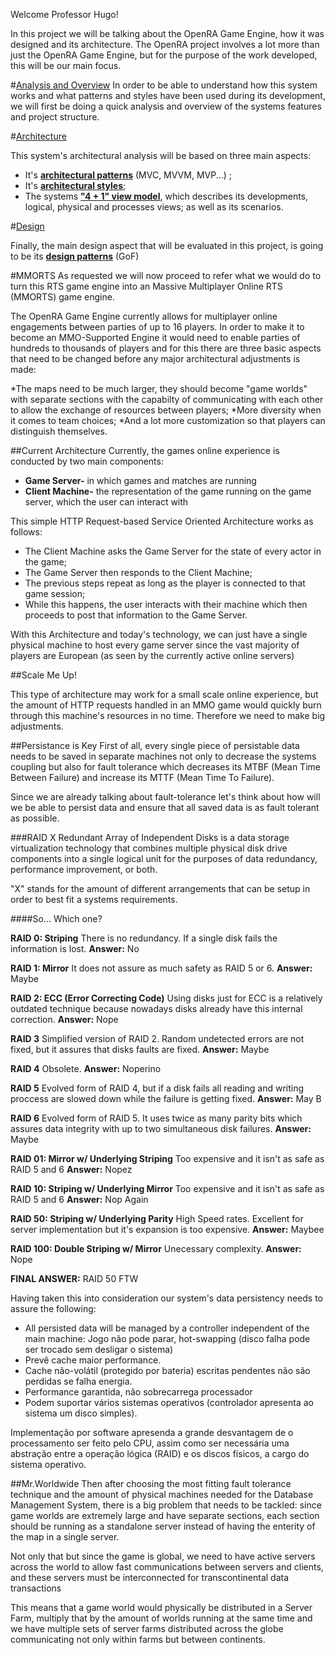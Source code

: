 Welcome Professor Hugo!

In this project we will be talking about the OpenRA Game Engine, how it was designed and its architecture. The OpenRA project involves a lot more than just the OpenRA Game Engine, but for the purpose of the work developed, this will be our main focus.

#[Analysis and Overview](https://github.com/Malafas/OpenRA/blob/bleed/ADS/ANALYSIS.md)
In order to be able to understand how this system works and what patterns and styles have been used during its development, we will first be doing a quick analysis and overview of the systems features and project structure.

#[Architecture]()

This system's architectural analysis will be based on three main aspects:
* It's [**architectural patterns**](https://github.com/Malafas/OpenRA/blob/bleed/ADS/ARCHITECTURE.md) (MVC, MVVM, MVP...) ;
* It's [**architectural styles**](https://github.com/Malafas/OpenRA/blob/bleed/ADS/STYLE.md);
* The systems [**"4 + 1" view model**](https://github.com/Malafas/OpenRA/blob/bleed/ADS/4+1/4+1.md), which describes its developments, logical, physical and processes views; as well as its scenarios.

#[Design]()

Finally, the main design aspect that will be evaluated in this project, is going to be its [**design patterns**](https://github.com/Malafas/OpenRA/blob/bleed/ADS/DESIGN.md) (GoF)


#MMORTS
As requested we will now proceed to refer what we would do to turn this RTS game engine into an Massive Multiplayer Online RTS (MMORTS) game engine.

The OpenRA Game Engine currently allows for multiplayer online engagements between parties of up to 16 players. In order to make it to become an MMO-Supported Engine it would need to enable parties of hundreds to thousands of players and for this there are three basic aspects that need to be changed before any major architectural adjustments is made:

*The maps need to be much larger, they should become "game worlds" with separate sections with the capabilty of communicating with each other to allow the exchange of resources between players;
*More diversity when it comes to team choices;
*And a lot more customization so that players can distinguish themselves.


##Current Architecture
Currently, the games online experience is conducted by two main components:

* **Game Server-** in which games and matches are running
* **Client Machine-** the representation of the game running on the game server, which the user can interact with

This simple HTTP Request-based Service Oriented Architecture works as follows:
* The Client Machine asks the Game Server for the state of every actor in the game;
* The Game Server then responds to the Client Machine;
* The previous steps repeat as long as the player is connected to that game session;
* While this happens, the user interacts with their machine which then proceeds to post that information to the Game Server.

With this Architecture and today's technology, we can just have a single physical machine to host every game server since the vast majority of players are European (as seen by the currently active online servers)

##Scale Me Up!

This type of architecture may work for a small scale online experience, but the amount of HTTP requests handled in an MMO game would quickly burn through this machine's resources in no time. Therefore we need to make big adjustments.

##Persistance is Key
First of all, every single piece of persistable data needs to be saved in separate machines not only to decrease the systems coupling but also for fault tolerance which decreases its MTBF (Mean Time Between Failure) and increase its MTTF (Mean Time To Failure).

Since we are already talking about fault-tolerance let's think about how will we be able to persist data and ensure that all saved data is as fault tolerant as possible.

###RAID X
Redundant Array of Independent Disks is a data storage virtualization technology that combines multiple physical disk drive components into a single logical unit for the purposes of data redundancy, performance improvement, or both.

"X" stands for the amount of different arrangements that can be setup in order to best fit a systems requirements.

####So... Which one?

**RAID 0: Striping**
There is no redundancy. If a single disk fails the information is lost.
**Answer:** No

**RAID 1: Mirror**
It does not assure as much safety as RAID 5 or 6.
**Answer:** Maybe

**RAID 2: ECC (Error Correcting Code)**
Using disks just for ECC is a relatively outdated technique because nowadays disks already have this internal correction.
**Answer:** Nope

**RAID 3**
Simplified version of RAID 2. Random undetected errors are not fixed, but it assures that disks faults are fixed.
**Answer:** Maybe

**RAID 4**
Obsolete.
**Answer:** Noperino

**RAID 5**
Evolved form of RAID 4, but if a disk fails all reading and writing proccess are slowed down while the failure is getting fixed.
**Answer:** May B

**RAID 6**
Evolved form of RAID 5. It uses twice as many parity bits which assures data integrity with up to two simultaneous disk failures.
**Answer:** Maybe

**RAID 01: Mirror w/ Underlying Striping**
Too expensive and it isn't as safe as RAID 5 and 6
**Answer:** Nopez

**RAID 10: Striping w/ Underlying Mirror**
Too expensive and it isn't as safe as RAID 5 and 6
**Answer:** Nop Again

**RAID 50: Striping w/ Underlying Parity**
High Speed rates. Excellent for server implementation but it's expansion is too expensive.
**Answer:** Maybee

**RAID 100: Double Striping w/ Mirror**
Unecessary complexity.
**Answer:** Nope

**FINAL ANSWER:** RAID 50 FTW

Having taken this into consideration our system's data persistency needs to assure the following:
* All persisted data will be managed by a controller independent of the main machine: Jogo não pode parar, hot-swapping (disco falha pode ser trocado sem desligar o sistema)
* Prevê cache maior performance.
* Cache não-volátil (protegido por bateria) escritas pendentes não são perdidas se falha energia.
* Performance garantida, não sobrecarrega processador
* Podem suportar vários sistemas operativos (controlador apresenta ao sistema um disco simples).

Implementação por software apresenda a grande desvantagem de o processamento ser feito pelo CPU, assim como ser necessária uma abstração entre
a operação lógica (RAID) e os discos físicos, a cargo do sistema operativo.

##Mr.Worldwide
Then after choosing the most fitting fault tolerance technique and the amount of physical machines needed for the Database Management System, there is a big problem that needs to be tackled: since game worlds are extremely large and have separate sections, each section should be running as a standalone server instead of having the enterity of the map in a single server.

Not only that but since the game is global, we need to have active servers across the world to allow fast communications between servers and clients, and these servers must be interconnected for transcontinental data transactions

This means that a game world would physically be distributed in a Server Farm, multiply that by the amount of worlds running at the same time and we have multiple sets of server farms distributed across the globe communicating not only within farms but between continents.
